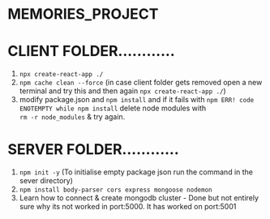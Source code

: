 # MEMORIES_PROJECT

# CLIENT FOLDER............

1. `npx create-react-app ./`
2. `npm cache clean --force` (in case client folder gets removed open a new terminal and try this and then again `npx create-react-app ./`)
3. modify package.json and `npm install` and if it fails with `npm ERR! code ENOTEMPTY while npm install` delete node modules with  
   `rm -r node_modules` & try again.

# SERVER FOLDER............

1.  `npm init -y` (To initialise empty package json run the command in the sever directory)
2.  `npm install body-parser cors express mongoose nodemon`
3.   Learn how to connect & create mongodb cluster - Done but not entirely sure why its not worked in port:5000. It has worked on port:5001

